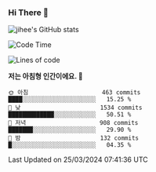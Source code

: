 ### Hi There 👋
![jihee's GitHub stats](https://github-readme-stats.vercel.app/api?username=muyaaho&show_icons=true&theme=buefy)

<!---
- 👋 Hi, I’m @muyaaho
- 👀 I’m interested in ...
- 🌱 I’m currently learning ...
- 💞️ I’m looking to collaborate on ...
- 📫 How to reach me ...
--->
<!--- plz
muyaaho/muyaaho is a ✨ special ✨ repository because its `README.md` (this file) appears on your GitHub profile.
You can click the Preview link to take a look at your changes.
<a href="https://hits.seeyoufarm.com"><img src="https://hits.seeyoufarm.com/api/count/incr/badge.svg?url=https%3A%2F%2Fgithub.com%2Fejaman&count_bg=%23000000&title_bg=%23000000&icon=github.svg&icon_color=%23FFFFFF&title=Github&edge_flat=true"/></a>
   --->
   
<!--START_SECTION:waka-->
![Code Time](http://img.shields.io/badge/Code%20Time-458%20hrs%2018%20mins-blue)

![Lines of code](https://img.shields.io/badge/%EC%A0%80%EB%8A%94%20%EC%97%AC%ED%83%9C%EA%B9%8C%EC%A7%80%20-722.2%20thousand%20%EC%A4%84%EC%9D%98%20%EC%BD%94%EB%93%9C%EB%A5%BC%20%EC%9E%91%EC%84%B1%ED%96%88%EC%96%B4%EC%9A%94.-blue)

**저는 아침형 인간이에요. 🐤** 

```text
🌞 아침                     463 commits         ████░░░░░░░░░░░░░░░░░░░░░   15.25 % 
🌆 낮　                     1534 commits        █████████████░░░░░░░░░░░░   50.51 % 
🌃 저녁                     908 commits         ███████░░░░░░░░░░░░░░░░░░   29.90 % 
🌙 밤　                     132 commits         █░░░░░░░░░░░░░░░░░░░░░░░░   04.35 % 
```



 Last Updated on 25/03/2024 07:41:36 UTC
<!--END_SECTION:waka-->



